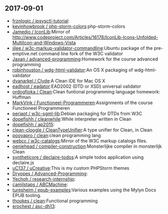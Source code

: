 ## 2017-09-01

* [frznlogic / ipsysctl-tutorial](https://github.com/frznlogic/ipsysctl-tutorial):
* [kevinhowbrook / php-storm-colors](https://github.com/kevinhowbrook/php-storm-colors):php-storm-colors
* [Jamedjo / IconLib](https://github.com/Jamedjo/IconLib):Mirror of http://www.codeproject.com/Articles/16178/IconLib-Icons-Unfolded-MultiIcon-and-Windows-Vista
* [jjlee / w3c-markup-validator-commandline](https://github.com/jjlee/w3c-markup-validator-commandline):Ubuntu package of the pre-emptive.net command line fork of the W3C validator
* [Jaxan / advanced-programming](https://github.com/Jaxan/advanced-programming):Homework for the course advanced programming
* [robinhouston / wdg-html-validator](https://github.com/robinhouston/wdg-html-validator):An OS X packaging of wdg-html-validator
* [dvanarkel / Clyde](https://github.com/dvanarkel/Clyde):A Clean IDE for Mac OS X
* [eadhost / eadator](https://github.com/eadhost/eadator):EAD2002 (DTD or XSD) universal validator
* [ordogfioka / Clean](https://github.com/ordogfioka/Clean):Clean funtional programming language homework: Huffman
* [MarkVink / Functioneel-Programmeren](https://github.com/MarkVink/Functioneel-Programmeren):Assignments of the course Functioneel Programmeren
* [periapt / w3c-sgml-lib](https://github.com/periapt/w3c-sgml-lib):Debian packaging for DTDs from W3C
* [dopefishh / cleanwhile](https://github.com/dopefishh/cleanwhile):While interpreter written in Clean
* [dopefishh / ap2015](https://github.com/dopefishh/ap2015):
* [clean-cloogle / CleanTypeUnifier](https://github.com/clean-cloogle/CleanTypeUnifier):A type unifier for Clean, in Clean
* [pooyapro / clean](https://github.com/pooyapro/clean):clean programming lang
* [webcc / w3c-catalogs](https://github.com/webcc/w3c-catalogs):Mirror of the W3C markup catalogs files.
* [oeniehead / compiler-construction](https://github.com/oeniehead/compiler-construction):Monsterlijke compiler in monsterlijk Clean
* [syntheticore / declaire-todos](https://github.com/syntheticore/declaire-todos):A simple todos application using declaire.js
* [uC137 / uCreative](https://github.com/uC137/uCreative):This is my custom PHPStorm themes
* [Dryopes / Advanced-Programming](https://github.com/Dryopes/Advanced-Programming):
* [Yechoh / research-internship](https://github.com/Yechoh/research-internship):
* [camilstaps / ABCMachine](https://github.com/camilstaps/ABCMachine):
* [turesheim / epub-examples](https://github.com/turesheim/epub-examples):Various examples using the Mylyn Docs EPUB tooling.
* [thookes / clean](https://github.com/thookes/clean):Functional programming
* [erochest / asc-dh13](https://github.com/erochest/asc-dh13):
